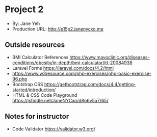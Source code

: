 # Project 2
+ By: Jane Yeh
+ Production URL: <http://e15p2.janenycxo.me>

## Outside resources
+ BMI Calculator References https://www.mayoclinic.org/diseases-conditions/obesity/in-depth/bmi-calculator/itt-20084938
+ Laravel Forms https://laravel.com/docs/4.2/html  
+ https://www.w3resource.com/php-exercises/php-basic-exercise-96.php
+ Bootstrap CSS https://getbootstrap.com/docs/4.4/getting-started/introduction/
+ HTML & CSS Code Playground 
https://jsfiddle.net/JaneNYCxo/d8p6v5a7/65/


## Notes for instructor
+ Code Validator https://validator.w3.org/
